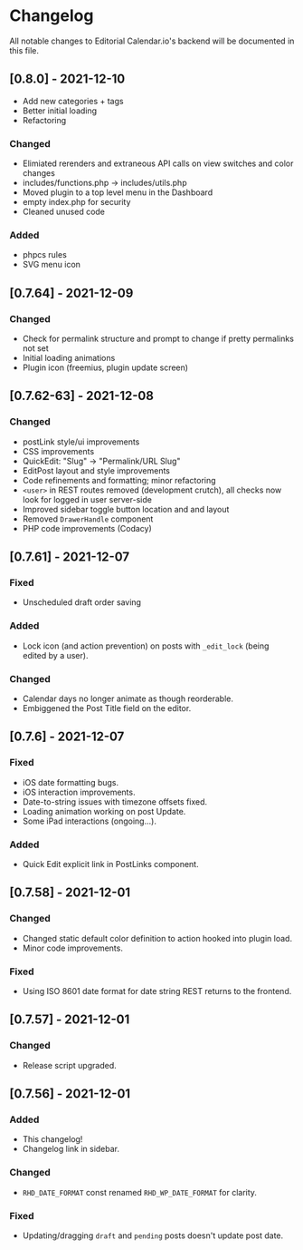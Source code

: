# Changelog

All notable changes to Editorial Calendar.io's backend will be documented in this file.

## [0.8.0] - 2021-12-10

- Add new categories + tags
- Better initial loading
- Refactoring

### Changed

- Elimiated rerenders and extraneous API calls on view switches and color changes
- includes/functions.php -> includes/utils.php
- Moved plugin to a top level menu in the Dashboard
- empty index.php for security
- Cleaned unused code

### Added

- phpcs rules
- SVG menu icon

## [0.7.64] - 2021-12-09

### Changed

- Check for permalink structure and prompt to change if pretty permalinks not set
- Initial loading animations
- Plugin icon (freemius, plugin update screen)

## [0.7.62-63] - 2021-12-08

### Changed

- postLink style/ui improvements
- CSS improvements
- QuickEdit: "Slug" -> "Permalink/URL Slug"
- EditPost layout and style improvements
- Code refinements and formatting; minor refactoring
- `<user>` in REST routes removed (development crutch), all checks now look for logged in user server-side
- Improved sidebar toggle button location and and layout
- Removed `DrawerHandle` component
- PHP code improvements (Codacy)

## [0.7.61] - 2021-12-07

### Fixed

- Unscheduled draft order saving

### Added

- Lock icon (and action prevention) on posts with `_edit_lock` (being edited by a user).

### Changed

- Calendar days no longer animate as though reorderable.
- Embiggened the Post Title field on the editor.

## [0.7.6] - 2021-12-07

### Fixed

- iOS date formatting bugs.
- iOS interaction improvements.
- Date-to-string issues with timezone offsets fixed.
- Loading animation working on post Update.
- Some iPad interactions (ongoing...).

### Added

- Quick Edit explicit link in PostLinks component.

## [0.7.58] - 2021-12-01

### Changed

- Changed static default color definition to action hooked into plugin load.
- Minor code improvements.

### Fixed

- Using ISO 8601 date format for date string REST returns to the frontend.

## [0.7.57] - 2021-12-01

### Changed

- Release script upgraded.

## [0.7.56] - 2021-12-01

### Added

- This changelog!
- Changelog link in sidebar.

### Changed

- `RHD_DATE_FORMAT` const renamed `RHD_WP_DATE_FORMAT` for clarity.

### Fixed

- Updating/dragging `draft` and `pending` posts doesn't update post date.
